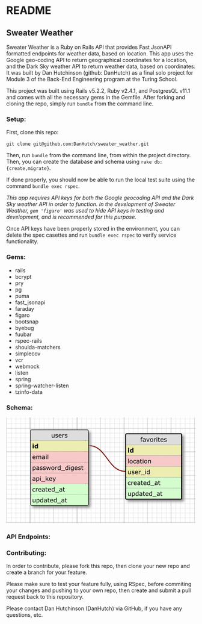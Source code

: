 # README
## Sweater Weather

Sweater Weather is a Ruby on Rails API that provides Fast JsonAPI formatted endpoints for weather data, based on location. This app uses the Google geo-coding API to return geographical coordinates for a location, and the Dark Sky weather API to return weather data, based on coordinates. It was built by Dan Hutchinson (github: DanHutch) as a final solo project for Module 3 of the Back-End Engineering program at the Turing School.

This project was built using Rails v5.2.2,  Ruby v2.4.1, and PostgresQL v11.1 and comes with all the necessary gems in the Gemfile. After forking and cloning the repo, simply run `bundle` from the command line.

### Setup:

First, clone this repo:

```
git clone git@github.com:DanHutch/sweater_weather.git
```
Then, run `bundle` from the command line, from within the project directory. Then, you can create the database and schema using `rake db:{create,migrate}`.

If done properly, you should now be able to run the local test suite using the command `bundle exec rspec`.

*This app requires API keys for both the Google geocoding API and the Dark Sky weather API in order to function. In the development of Sweater Weather, `gem 'figaro'` was used to hide API keys in testing and development, and is recommended for this purpose.*

Once API keys have been properly stored in the environment, you can delete the spec casettes and run `bundle exec rspec` to verify service functionality.

### Gems:

- rails
- bcrypt
- pry
- pg
- puma
- fast_jsonapi
- faraday
- figaro
- bootsnap
- byebug
- fuubar
- rspec-rails
- shoulda-matchers
- simplecov
- vcr
- webmock
- listen
- spring
- spring-watcher-listen
- tzinfo-data

### Schema:

![Schema Diagram](./schema_diagram.png)

### API Endpoints:



### Contributing:

In order to contribute, please fork this repo, then clone your new repo and create a branch for your feature.

Please make sure to test your feature fully, using RSpec, before commiting your changes and pushing to your own repo, then create and submit a pull request back to this repository.

Please contact Dan Hutchinson (DanHutch) via GitHub, if you have any questions, etc.
